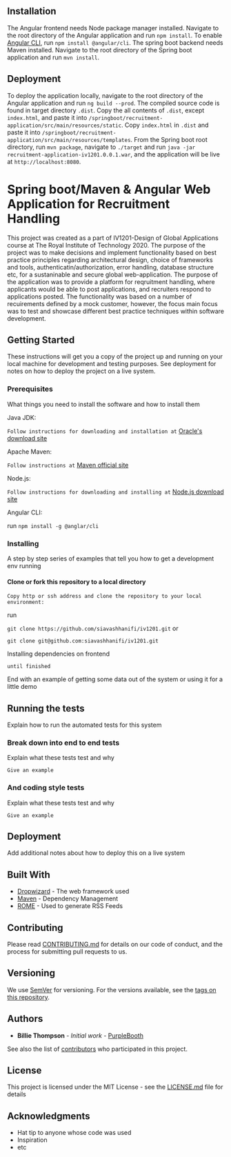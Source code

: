 ## Installation

The Angular frontend needs Node package manager installed. Navigate to the root directory of the Angular application and run `npm install`. To enable [Angular CLI](https://github.com/angular/angular-cli), run `npm install @angular/cli`.
The spring boot backend needs Maven installed. Navigate to the root directory of the Spring boot application and run `mvn install`.

## Deployment

To deploy the application locally, navigate to the root directory of the Angular application and run `ng build --prod`. The compiled source code is found in target directory `.dist`. Copy the all contents of `.dist`, except `index.html`, and paste it into `/springboot/recruitment-application/src/main/resources/static`. Copy `index.html` in `.dist` and paste it into `/springboot/recruitment-application/src/main/resources/templates`. From the Spring boot root directory, run `mvn package`, navigate to `./target` and run `java -jar recruitment-application-iv1201.0.0.1.war`, and the application will be live at `http://localhost:8080`.

# Spring boot/Maven & Angular Web Application for Recruitment Handling

This project was created as a part of IV1201-Design of Global Applications course at The Royal Institute of Technology 2020.
The purpose of the project was to make decisions and implement functionality based on best practice principles regarding architectural design, choice of frameworks and tools, authenticatin/authorization, error handling, database structure etc, for a sustaninable and secure global web-application. The purpose of the application was to provide a platform for reqruitment handling, where applicants would be able to post applications, and recruiters respond to applications posted. The functionality was based on a number of recuirements defined by a mock customer, however, the focus main focus was to test and showcase different best practice techniques within software development. 

## Getting Started

These instructions will get you a copy of the project up and running on your local machine for development and testing purposes. See deployment for notes on how to deploy the project on a live system.

### Prerequisites

What things you need to install the software and how to install them

Java JDK:

`Follow instructions for downloading and installation at` [Oracle's download site](https://www.oracle.com/java/technologies/javase-downloads.html)

Apache Maven:

`Follow instructions at` [Maven official site](https://maven.apache.org/install.html)

Node.js:

`Follow instructions for downloading and installing at` [Node.js download site](https://nodejs.org/en/)

Angular CLI:

run `npm install -g @anglar/cli`

### Installing

A step by step series of examples that tell you how to get a development env running

#### Clone or fork this repository to a local directory 

```
Copy http or ssh address and clone the repository to your local environment:
```

run

`git clone https://github.com/siavashhanifi/iv1201.git` or 

` git clone git@github.com:siavashhanifi/iv1201.git `

Installing dependencies on frontend

```
until finished
```

End with an example of getting some data out of the system or using it for a little demo

## Running the tests

Explain how to run the automated tests for this system

### Break down into end to end tests

Explain what these tests test and why

```
Give an example
```

### And coding style tests

Explain what these tests test and why

```
Give an example
```

## Deployment

Add additional notes about how to deploy this on a live system

## Built With

* [Dropwizard](http://www.dropwizard.io/1.0.2/docs/) - The web framework used
* [Maven](https://maven.apache.org/) - Dependency Management
* [ROME](https://rometools.github.io/rome/) - Used to generate RSS Feeds

## Contributing

Please read [CONTRIBUTING.md](https://gist.github.com/PurpleBooth/b24679402957c63ec426) for details on our code of conduct, and the process for submitting pull requests to us.

## Versioning

We use [SemVer](http://semver.org/) for versioning. For the versions available, see the [tags on this repository](https://github.com/your/project/tags). 

## Authors

* **Billie Thompson** - *Initial work* - [PurpleBooth](https://github.com/PurpleBooth)

See also the list of [contributors](https://github.com/your/project/contributors) who participated in this project.

## License

This project is licensed under the MIT License - see the [LICENSE.md](LICENSE.md) file for details

## Acknowledgments

* Hat tip to anyone whose code was used
* Inspiration
* etc
